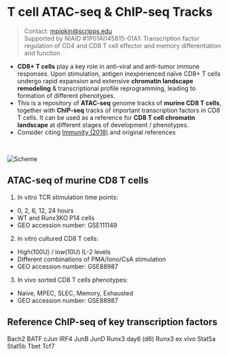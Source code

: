 # T cell ATAC-seq & ChIP-seq Tracks
> Contact: mpipkin@scripps.edu <br>
> Supported by NIAID #1P01AI145815-01A1: Transcription factor regulation of CD4 and CD8 T cell effector and memory differentiation and function 

- **CD8+ T cells** play a key role in anti-viral and anti-tumor immune responses. Upon stimulation, antigen inexperienced naïve CD8+ T cells undergo rapid expansion and extensive **chromatin landscape remodeling** & transcriptional profile reprogramming, leading to formation of different phenotypes. <br>
- This is a repository of **ATAC-seq** genome tracks of **murine CD8 T cells**, together with **ChIP-seq** tracks of important transcription factors in CD8 T cells. It can be used as a reference for **CD8 T cell chromatin landscape** at different stages of development / phenotypes. <br>
- Consider citing [Immunity (2018)](https://www.cell.com/immunity/comments/S1074-7613(18)30126-2) and original references <br>
<br>

![Scheme](https://user-images.githubusercontent.com/26311995/101567390-b6d59a00-399e-11eb-93cb-63fed2b2c0dc.png)

## ATAC-seq of murine CD8 T cells
1. In vitro TCR stimulation time points: 
  - 0, 2, 6, 12, 24 hours
  - WT and Runx3KO P14 cells
  - GEO accession number: GSE111149
2. In vitro cultured CD8 T cells:
  - High(100U) / low(10U) IL-2 levels
  - Different combinations of PMA/Iono/CsA stimulation 
  - GEO accession number: GSE88987
3. In vivo sorted CD8 T cells phenotypes:
  - Naive, MPEC, SLEC, Memory, Exhausted
  - GEO accession number: GSE88987
  
## Reference ChIP-seq of key transcription factors
Bach2
BATF
cJun
IRF4
JunB
JunD
Runx3 day6 (d6)
Runx3 ex vivo
Stat5a
Stat5b
Tbet
Tcf7
